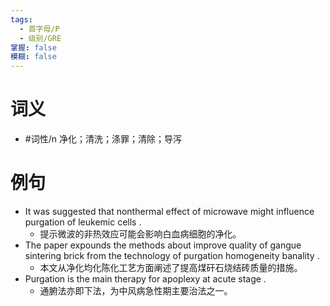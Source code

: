 ```yaml
---
tags:
  - 首字母/P
  - 级别/GRE
掌握: false
模糊: false
---
```

# 词义
- #词性/n  净化；清洗；涤罪；清除；导泻
# 例句
- It was suggested that nonthermal effect of microwave might influence purgation of leukemic cells .
	- 提示微波的非热效应可能会影响白血病细胞的净化。
- The paper expounds the methods about improve quality of gangue sintering brick from the technology of purgation homogeneity banality .
	- 本文从净化均化陈化工艺方面阐述了提高煤矸石烧结砖质量的措施。
- Purgation is the main therapy for apoplexy at acute stage .
	- 通腑法亦即下法，为中风病急性期主要治法之一。
